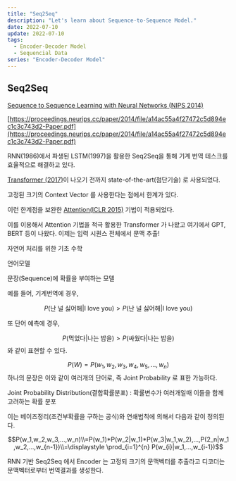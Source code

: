 ```yaml
---
title: "Seq2Seq"
description: "Let's learn about Sequence-to-Sequence Model."
date: 2022-07-10
update: 2022-07-10
tags:
  - Encoder-Decoder Model
  - Sequencial Data
series: "Encoder-Decoder Model"
---
```


## Seq2Seq

[Sequence to Sequence Learning with Neural Networks (NIPS 2014)](https://proceedings.neurips.cc/paper/2014/file/a14ac55a4f27472c5d894ec1c3c743d2-Paper.pdf)

[https://proceedings.neurips.cc/paper/2014/file/a14ac55a4f27472c5d894ec1c3c743d2-Paper.pdf](https://proceedings.neurips.cc/paper/2014/file/a14ac55a4f27472c5d894ec1c3c743d2-Paper.pdf)

RNN(1986)에서 파생된 LSTM(1997)을 활용한 Seq2Seq을 통해 기계 번역 테스크를 효율적으로 해결하고 있다. 

[Transformer (2017)](https://www.notion.so/Transformer-Attention-Is-All-You-Need-adfe62ce5ce24e22977f175afe0d1336)이 나오기 전까지 state-of-the-art(첨단기술) 로 사용되었다.

고정된 크기의 Context Vector 를 사용한다는 점에서 한계가 있다.

이런 한계점을 보완한 [Attention(ICLR 2015)](https://www.notion.so/Attention-7cfa9b129e18413cac9015e24b36a60a) 기법이 적용되었다.

이를 이용해서 Attention 기법을 적극 활용한 Transformer 가 나왔고 여기에서 GPT, BERT 등이 나왔다. 이제는 입력 시퀀스 전체에서 문맥 추출!

자연어 처리를 위한 기초 수학

언어모델

문장(Sequence)에 확률을 부여하는 모델

예를 들어, 기계번역에 경우, 

$$P(\text{{난 널 싫어해}}|\text{I love you}) > P(\text{{난 널 싫어해}}|\text{I love you})$$ 

또 단어 예측에 경우, 

$$P(\text{먹었다}|\text{나는 밥을}) > P(\text{싸웠다}|\text{나는 밥을})$$ 와 같이 표현할 수 있다.

$$P(W) = P(w_1,w_2,w_3,w_4,w_5,...,w_n)$$ 하나의 문장은 이와 같이 여러개의 단어로, 즉 Joint Probability 로 표한 가능하다.

Joint Probability Distribution(결합확률분포) : 확률변수가 여러개일때 이들을 함께 고려하는 확률 분포

이는 베이즈정리(조건부확률을 구하는 공식)와 연쇄법칙에 의해서 다음과 같이 정의된다.

$$P(w_1,w_2,w_3,...,w_n)\\=P(w_1)*P(w_2|w_1)*P(w_3|w_1,w_2),...,P(2_n|w_1,w_2,...,w_{n-1})\\=\displaystyle \prod_{i=1}^{n} P(w_{i}|w_1,...,w_{i-1})$$

RNN 기반 Seq2Seq 에서 Encoder 는 고정되 크기의 문맥벡터를 추출라고 디코더는 문맥벡터로부터 번역결과를 생성한다.